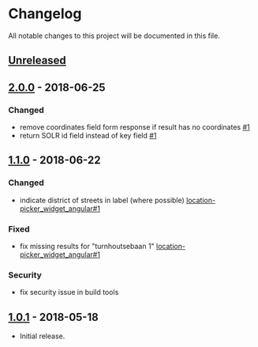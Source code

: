 # Changelog

All notable changes to this project will be documented in this file.

## [Unreleased]

<!--
"### Added" for new features.
"### Changed" for changes in existing functionality.
"### Deprecated" for soon-to-be removed features.
"### Removed" for now removed features.
"### Fixed" for any bug fixes.
"### Security" in case of vulnerabilities.
-->

## [2.0.0] - 2018-06-25

### Changed

- remove coordinates field form response if result has no coordinates [#1](https://github.com/digipolisantwerp/location-picker_service_nodejs/issues/1)
- return SOLR id field instead of key field [#1](https://github.com/digipolisantwerp/location-picker_service_nodejs/issues/1)

## [1.1.0] - 2018-06-22

### Changed

- indicate district of streets in label (where possible) [location-picker_widget_angular#1](https://github.com/digipolisantwerp/location-picker_widget_angular/issues/1)

### Fixed

- fix missing results for "turnhoutsebaan 1" [location-picker_widget_angular#1](https://github.com/digipolisantwerp/location-picker_widget_angular/issues/1)

### Security

- fix security issue in build tools

## [1.0.1] - 2018-05-18

- Initial release.

[Unreleased]: https://github.com/digipolisantwerp/contact-picker_widget_angular/compare/v2.0.0...HEAD
[2.0.0]: https://github.com/digipolisantwerp/contact-picker_widget_angular/compare/v1.1.0...v2.0.0
[1.1.0]: https://github.com/digipolisantwerp/contact-picker_widget_angular/compare/v1.0.2...v1.1.0
[1.0.1]: https://github.com/digipolisantwerp/contact-picker_widget_angular/compare/v0.0.1...v1.0.1
